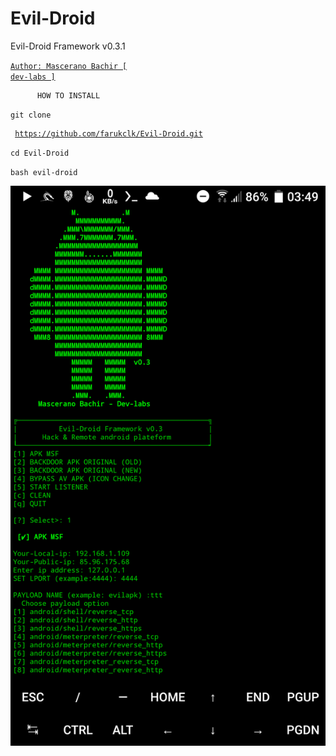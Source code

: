 # Evil-Droid
Evil-Droid Framework  v0.3.1 <p>
<code><a href="https://github.com/M4sc3r4n0">Author: Mascerano Bachir [ dev-labs ]</a></code>

          HOW TO INSTALL

<code>git clone <pre> https://github.com/farukclk/Evil-Droid.git</pre></code></p>
<code>cd Evil-Droid</code></p>
<code>bash evil-droid</code>

<img src="https://raw.githubusercontent.com/farukclk/Evil-Droid/main/evildroid.png">
